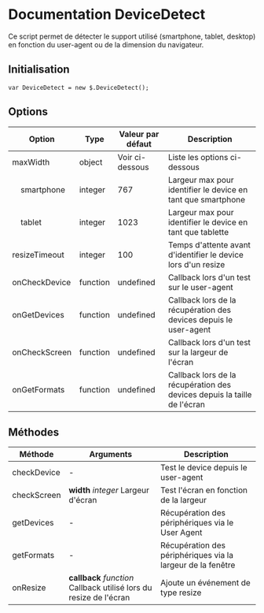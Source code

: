 # Documentation DeviceDetect

Ce script permet de détecter le support utilisé (smartphone, tablet, desktop) en fonction du user-agent ou de la dimension du navigateur.


## Initialisation

    var DeviceDetect = new $.DeviceDetect();


## Options

| Option                             | Type     | Valeur par défaut | Description                                                              |
|------------------------------------|----------|-------------------|--------------------------------------------------------------------------|
| maxWidth                           | object   | Voir ci-dessous   | Liste les options ci-dessous                                             |
| &nbsp;&nbsp;&nbsp;&nbsp;smartphone | integer  | 767               | Largeur max pour identifier le device en tant que smartphone             |
| &nbsp;&nbsp;&nbsp;&nbsp;tablet     | integer  | 1023              | Largeur max pour identifier le device en tant que tablette               |
| resizeTimeout                      | integer  | 100               | Temps d'attente avant d'identifier le device lors d'un resize            |
| onCheckDevice                      | function | undefined         | Callback lors d'un test sur le user-agent                                |
| onGetDevices                       | function | undefined         | Callback lors de la récupération des devices depuis le user-agent        |
| onCheckScreen                      | function | undefined         | Callback lors d'un test sur la largeur de l'écran                        |
| onGetFormats                       | function | undefined         | Callback lors de la récupération des devices depuis la taille de l'écran |


## Méthodes

| Méthode     | Arguments                                                          | Description                                                 |
|-------------|--------------------------------------------------------------------|-------------------------------------------------------------|
| checkDevice | -                                                                  | Test le device depuis le user-agent                         |
| checkScreen | **width** *integer* Largeur d'écran                                | Test l'écran en fonction de la largeur                      |
| getDevices  | -                                                                  | Récupération des périphériques via le User Agent            |
| getFormats  | -                                                                  | Récupération des périphériques via la largeur de la fenêtre |
| onResize    | **callback** *function* Callback utilisé lors du resize de l'écran | Ajoute un événement de type resize                          |